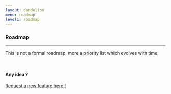 ```yaml
---
layout: dandelion
menu: roadmap
level1: roadmap
---
```


<h3>Roadmap</h3>
<hr />

This is not a formal roadmap, more a priority list which evolves with time.

<br />
<h4>Any idea ?</h4>

[Request a new feature here !](https://github.com/dandelion/issues/issues/new)
